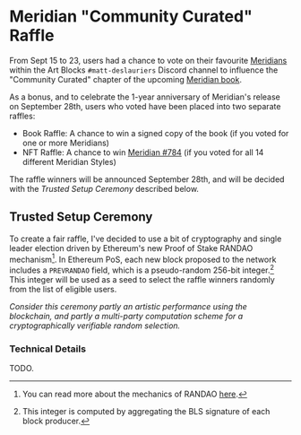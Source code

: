 # Meridian "Community Curated" Raffle

From Sept 15 to 23, users had a chance to vote on their favourite [Meridians](https://meridian.mattdesl.com/) within the Art Blocks `#matt-deslauriers` Discord channel to influence the "Community Curated" chapter of the upcoming [Meridian book](https://vetroeditions.com/products/meridian).

As a bonus, and to celebrate the 1-year anniversary of Meridian's release on September 28th, users who voted have been placed into two separate raffles:

- Book Raffle: A chance to win a signed copy of the book (if you voted for one or more Meridians)
- NFT Raffle: A chance to win [Meridian #784](https://opensea.io/assets/ethereum/0xa7d8d9ef8d8ce8992df33d8b8cf4aebabd5bd270/163000784) (if you voted for all 14 different Meridian Styles)

The raffle winners will be announced September 28th, and will be decided with the _Trusted Setup Ceremony_ described below.

## Trusted Setup Ceremony

To create a fair raffle, I've decided to use a bit of cryptography and single leader election driven by Ethereum's new Proof of Stake RANDAO mechanism[^1]. In Ethereum PoS, each new block proposed to the network includes a `PREVRANDAO` field, which is a pseudo-random 256-bit integer.[^2] This integer will be used as a seed to select the raffle winners randomly from the list of eligible users.

_Consider this ceremony partly an artistic performance using the blockchain, and partly a multi-party computation scheme for a cryptographically verifiable random selection._

### Technical Details

TODO.

[^1]: You can read more about the mechanics of RANDAO [here](https://eth2book.info/altair/part2/building_blocks/randomness#updating-the-randao).
[^2]: This integer is computed by aggregating the BLS signature of each block producer.
